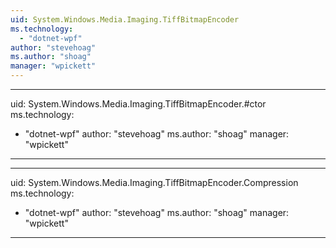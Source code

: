 ```yaml
---
uid: System.Windows.Media.Imaging.TiffBitmapEncoder
ms.technology: 
  - "dotnet-wpf"
author: "stevehoag"
ms.author: "shoag"
manager: "wpickett"
---
```


---
uid: System.Windows.Media.Imaging.TiffBitmapEncoder.#ctor
ms.technology: 
  - "dotnet-wpf"
author: "stevehoag"
ms.author: "shoag"
manager: "wpickett"
---

---
uid: System.Windows.Media.Imaging.TiffBitmapEncoder.Compression
ms.technology: 
  - "dotnet-wpf"
author: "stevehoag"
ms.author: "shoag"
manager: "wpickett"
---
